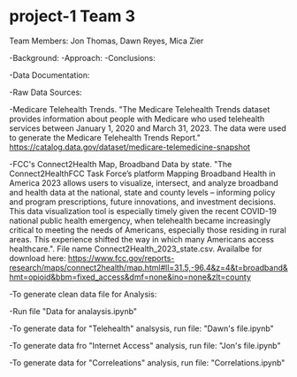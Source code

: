 # project-1 Team 3

Team Members: Jon Thomas, Dawn Reyes, Mica Zier

-Background:
-Approach: 
-Conclusions: 

-Data Documentation: 

-Raw Data Sources:

-Medicare Telehealth Trends. "The Medicare Telehealth Trends dataset provides information about people with Medicare who used telehealth services between January 1, 2020 and March 31, 2023. The data were used to generate the Medicare Telehealth Trends Report." https://catalog.data.gov/dataset/medicare-telemedicine-snapshot

-FCC's Connect2Health Map, Broadband Data by state. "The Connect2HealthFCC Task Force’s platform Mapping Broadband Health in America 2023 allows users to visualize, intersect, and analyze broadband and health data at the national, state and county levels – informing policy and program prescriptions, future innovations, and investment decisions. This data visualization tool is especially timely given the recent COVID-19 national public health emergency, when telehealth became increasingly critical to meeting the needs of Americans, especially those residing in rural areas. This experience shifted the way in which many Americans access healthcare.". File name Connect2Health_2023_state.csv. Availalbe for download here: https://www.fcc.gov/reports-research/maps/connect2health/map.html#ll=31.5,-96.4&z=4&t=broadband&hmt=opioid&bbm=fixed_access&dmf=none&ino=none&zlt=county

-To generate clean data file for Analysis: 

-Run file "Data for analaysis.ipynb"

-To generate data for "Telehealth" analsysis, run file:  "Dawn's file.ipynb"

-To generate data fro "Internet Access" analysis, run file: "Jon's file.ipynb"

-To generate data for "Correleations" analysis, run file: "Correlations.ipynb"
